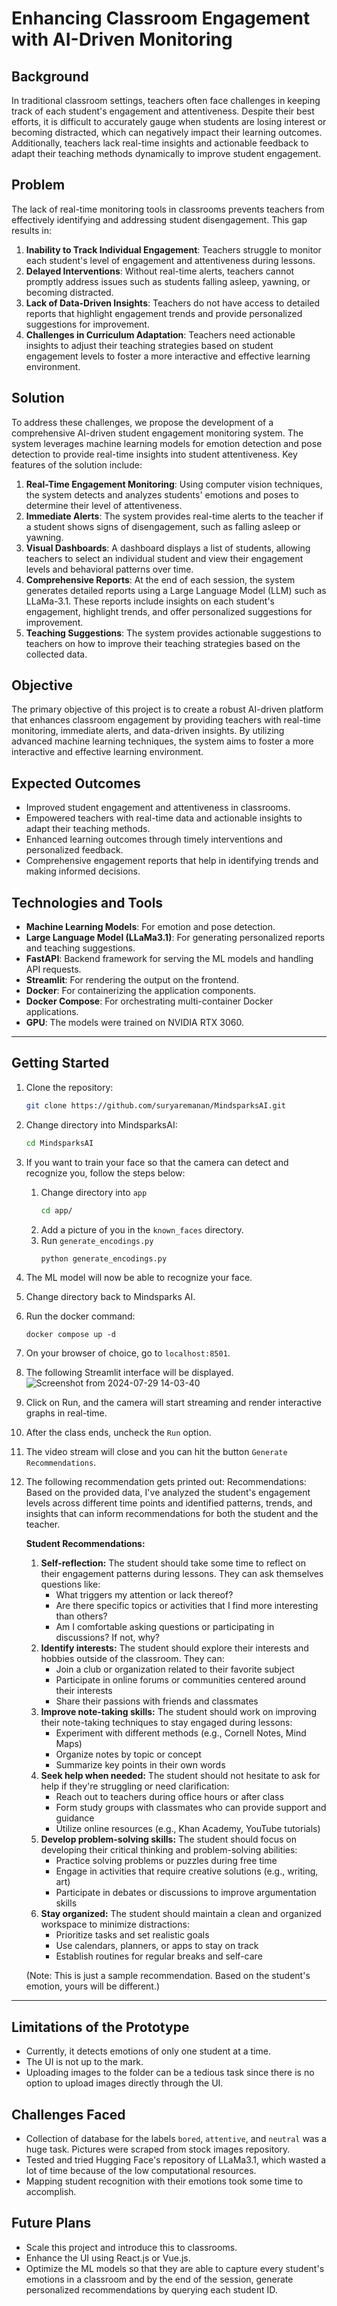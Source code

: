 # Enhancing Classroom Engagement with AI-Driven Monitoring

## Background
In traditional classroom settings, teachers often face challenges in keeping track of each student's engagement and attentiveness. Despite their best efforts, it is difficult to accurately gauge when students are losing interest or becoming distracted, which can negatively impact their learning outcomes. Additionally, teachers lack real-time insights and actionable feedback to adapt their teaching methods dynamically to improve student engagement.

## Problem
The lack of real-time monitoring tools in classrooms prevents teachers from effectively identifying and addressing student disengagement. This gap results in:
1. **Inability to Track Individual Engagement**: Teachers struggle to monitor each student's level of engagement and attentiveness during lessons.
2. **Delayed Interventions**: Without real-time alerts, teachers cannot promptly address issues such as students falling asleep, yawning, or becoming distracted.
3. **Lack of Data-Driven Insights**: Teachers do not have access to detailed reports that highlight engagement trends and provide personalized suggestions for improvement.
4. **Challenges in Curriculum Adaptation**: Teachers need actionable insights to adjust their teaching strategies based on student engagement levels to foster a more interactive and effective learning environment.

## Solution
To address these challenges, we propose the development of a comprehensive AI-driven student engagement monitoring system. The system leverages machine learning models for emotion detection and pose detection to provide real-time insights into student attentiveness. Key features of the solution include:

1. **Real-Time Engagement Monitoring**: Using computer vision techniques, the system detects and analyzes students' emotions and poses to determine their level of attentiveness.
2. **Immediate Alerts**: The system provides real-time alerts to the teacher if a student shows signs of disengagement, such as falling asleep or yawning.
3. **Visual Dashboards**: A dashboard displays a list of students, allowing teachers to select an individual student and view their engagement levels and behavioral patterns over time.
4. **Comprehensive Reports**: At the end of each session, the system generates detailed reports using a Large Language Model (LLM) such as LLaMa-3.1. These reports include insights on each student's engagement, highlight trends, and offer personalized suggestions for improvement.
5. **Teaching Suggestions**: The system provides actionable suggestions to teachers on how to improve their teaching strategies based on the collected data.

## Objective
The primary objective of this project is to create a robust AI-driven platform that enhances classroom engagement by providing teachers with real-time monitoring, immediate alerts, and data-driven insights. By utilizing advanced machine learning techniques, the system aims to foster a more interactive and effective learning environment.

## Expected Outcomes
- Improved student engagement and attentiveness in classrooms.
- Empowered teachers with real-time data and actionable insights to adapt their teaching methods.
- Enhanced learning outcomes through timely interventions and personalized feedback.
- Comprehensive engagement reports that help in identifying trends and making informed decisions.

## Technologies and Tools
- **Machine Learning Models**: For emotion and pose detection.
- **Large Language Model (LLaMa3.1)**: For generating personalized reports and teaching suggestions.
- **FastAPI**: Backend framework for serving the ML models and handling API requests.
- **Streamlit**: For rendering the output on the frontend.
- **Docker**: For containerizing the application components.
- **Docker Compose**: For orchestrating multi-container Docker applications.
- **GPU**: The models were trained on NVIDIA RTX 3060.

---

## Getting Started

1. Clone the repository:
    ```bash
    git clone https://github.com/suryaremanan/MindsparksAI.git
    ```
2. Change directory into MindsparksAI:
    ```bash
    cd MindsparksAI
    ```
3. If you want to train your face so that the camera can detect and recognize you, follow the steps below:
    1. Change directory into `app`
        ```bash
        cd app/
        ```
    2. Add a picture of you in the `known_faces` directory.
    3. Run `generate_encodings.py`
        ```bash
        python generate_encodings.py
        ```
4. The ML model will now be able to recognize your face.
5. Change directory back to Mindsparks AI.
6. Run the docker command:
    ```docker
    docker compose up -d
    ```
7. On your browser of choice, go to `localhost:8501`.
8. The following Streamlit interface will be displayed.
![Screenshot from 2024-07-29 14-03-40](https://github.com/user-attachments/assets/4538fca8-d3cd-4a30-b517-f192106e0073)


9. Click on Run, and the camera will start streaming and render interactive graphs in real-time.
10. After the class ends, uncheck the `Run` option.
11. The video stream will close and you can hit the button `Generate Recommendations`.
12. The following recommendation gets printed out:
    Recommendations: Based on the provided data, I've analyzed the student's engagement levels across different time points and identified patterns, trends, and insights that can inform recommendations for both the student and the teacher.

    **Student Recommendations:**
    1. **Self-reflection:** The student should take some time to reflect on their engagement patterns during lessons. They can ask themselves questions like:
        - What triggers my attention or lack thereof?
        - Are there specific topics or activities that I find more interesting than others?
        - Am I comfortable asking questions or participating in discussions? If not, why?
    2. **Identify interests:** The student should explore their interests and hobbies outside of the classroom. They can:
        - Join a club or organization related to their favorite subject
        - Participate in online forums or communities centered around their interests
        - Share their passions with friends and classmates
    3. **Improve note-taking skills:** The student should work on improving their note-taking techniques to stay engaged during lessons:
        - Experiment with different methods (e.g., Cornell Notes, Mind Maps)
        - Organize notes by topic or concept
        - Summarize key points in their own words
    4. **Seek help when needed:** The student should not hesitate to ask for help if they're struggling or need clarification:
        - Reach out to teachers during office hours or after class
        - Form study groups with classmates who can provide support and guidance
        - Utilize online resources (e.g., Khan Academy, YouTube tutorials)
    5. **Develop problem-solving skills:** The student should focus on developing their critical thinking and problem-solving abilities:
        - Practice solving problems or puzzles during free time
        - Engage in activities that require creative solutions (e.g., writing, art)
        - Participate in debates or discussions to improve argumentation skills
    6. **Stay organized:** The student should maintain a clean and organized workspace to minimize distractions:
        - Prioritize tasks and set realistic goals
        - Use calendars, planners, or apps to stay on track
        - Establish routines for regular breaks and self-care

    (Note: This is just a sample recommendation. Based on the student's emotion, yours will be different.)

---

## Limitations of the Prototype
- Currently, it detects emotions of only one student at a time.
- The UI is not up to the mark.
- Uploading images to the folder can be a tedious task since there is no option to upload images directly through the UI.

## Challenges Faced
- Collection of database for the labels `bored`, `attentive`, and `neutral` was a huge task. Pictures were scraped from stock images repository.
- Tested and tried Hugging Face's repository of LLaMa3.1, which wasted a lot of time because of the low computational resources.
- Mapping student recognition with their emotions took some time to accomplish.

## Future Plans
- Scale this project and introduce this to classrooms.
- Enhance the UI using React.js or Vue.js.
- Optimize the ML models so that they are able to capture every student's emotions in a classroom and by the end of the session, generate personalized recommendations by querying each student ID.
